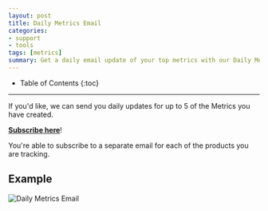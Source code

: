 ```yaml
---
layout: post
title: Daily Metrics Email
categories:
- support
- tools
tags: [metrics]
summary: Get a daily email update of your top metrics with our Daily Metrics Email.
---
```

* Table of Contents
{:toc}
* * *

If you'd like, we can send you daily updates for up to 5 of the Metrics you have created.

[**Subscribe here**][subscribe]!

You're able to subscribe to a separate email for each of the products you are tracking.

## Example

![Daily Metrics Email][daily-ss]

[subscribe]: https://app.kissmetrics.com/notifications
[daily-ss]: http://kissmetrics-support-files.s3.amazonaws.com/assets/tools/metrics/daily-summary.png
